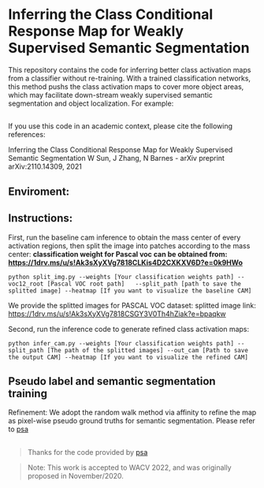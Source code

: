 # Inferring the Class Conditional Response Map for Weakly Supervised Semantic Segmentation

This repository contains the code for inferring better class activation maps from a classifier without re-training.
With a trained classification networks, this method pushs the class activation maps to cover more object areas, which may facilitate down-stream weakly supervised semantic segmentation and object localization.
For example:


##
If you use this code in an academic context, please cite the following references:

Inferring the Class Conditional Response Map for Weakly Supervised Semantic Segmentation
W Sun, J Zhang, N Barnes - arXiv preprint arXiv:2110.14309, 2021

## Enviroment:


## Instructions:
First, run the baseline cam inference to obtain the mass center of every activation regions, then split the image into patches according to the mass center:
**classification weight for Pascal voc can be obtained from:  https://1drv.ms/u/s!Ak3sXyXVg7818CLKis4D2CXKXV6D?e=0k9HWo**


    python split_img.py --weights [Your classification weights path] --voc12_root [Pascal VOC root path]   --split_path [path to save the splitted image] --heatmap [If you want to visualize the baseline CAM] 

  We provide the splitted images for PASCAL VOC dataset:
  splitted image link: https://1drv.ms/u/s!Ak3sXyXVg7818CSGY3V0Th4hZiak?e=bpaqkw


Second, run the inference code to generate refined class activation maps: 
    
    python infer_cam.py --weights [Your classification weights path] --split_path [The path of the splitted images] --out_cam [Path to save the output CAM] --heatmap [If you want to visualize the refined CAM] 
    
## Pseudo label and semantic segmentation training
Refinement: We adopt the random walk method via affinity to refine the map as pixel-wise pseudo ground truths for semantic segmentation. Please refer to [psa](https://github.com/jiwoon-ahn/psa)


##

> Thanks for the code provided by [psa](https://github.com/jiwoon-ahn/psa)

> Note: This work is accepted to WACV 2022, and was originally proposed in November/2020.





